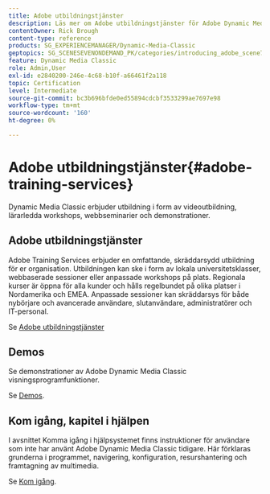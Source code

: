 ```yaml
---
title: Adobe utbildningstjänster
description: Läs mer om Adobe utbildningstjänster för Adobe Dynamic Media Classic.
contentOwner: Rick Brough
content-type: reference
products: SG_EXPERIENCEMANAGER/Dynamic-Media-Classic
geptopics: SG_SCENESEVENONDEMAND_PK/categories/introducing_adobe_scene7
feature: Dynamic Media Classic
role: Admin,User
exl-id: e2840200-246e-4c68-b10f-a66461f2a118
topic: Certification
level: Intermediate
source-git-commit: bc3b696bfde0ed55894cdcbf3533299ae7697e98
workflow-type: tm+mt
source-wordcount: '160'
ht-degree: 0%

---
```


# Adobe utbildningstjänster{#adobe-training-services}

Dynamic Media Classic erbjuder utbildning i form av videoutbildning, lärarledda workshops, webbseminarier och demonstrationer.

## Adobe utbildningstjänster

Adobe Training Services erbjuder en omfattande, skräddarsydd utbildning för er organisation. Utbildningen kan ske i form av lokala universitetsklasser, webbaserade sessioner eller anpassade workshops på plats. Regionala kurser är öppna för alla kunder och hålls regelbundet på olika platser i Nordamerika och EMEA. Anpassade sessioner kan skräddarsys för både nybörjare och avancerade användare, slutanvändare, administratörer och IT-personal.

Se [Adobe utbildningstjänster](https://learning.adobe.com/)

## Demos

Se demonstrationer av Adobe Dynamic Media Classic visningsprogramfunktioner.

Se [Demos](https://landing.adobe.com/en/na/dynamic-media/ctir-2755/live-demos.html).

## Kom igång, kapitel i hjälpen

I avsnittet Komma igång i hjälpsystemet finns instruktioner för användare som inte har använt Adobe Dynamic Media Classic tidigare. Här förklaras grunderna i programmet, navigering, konfiguration, resurshantering och framtagning av multimedia.

Se [Kom igång](dmc-platform-overview.md).
